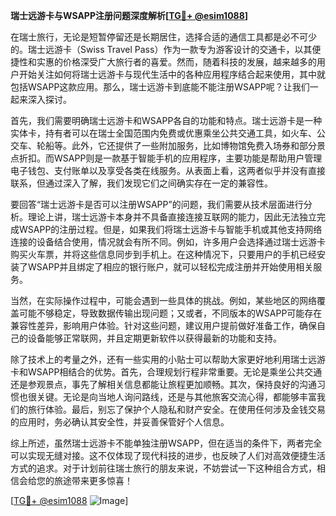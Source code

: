 **瑞士远游卡与WSAPP注册问题深度解析[[TG💪+ @esim1088](https://t.me/s/esim1088)]**

在瑞士旅行，无论是短暂停留还是长期居住，选择合适的通信工具都是必不可少的。瑞士远游卡（Swiss Travel Pass）作为一款专为游客设计的交通卡，以其便捷性和实惠的价格深受广大旅行者的喜爱。然而，随着科技的发展，越来越多的用户开始关注如何将瑞士远游卡与现代生活中的各种应用程序结合起来使用，其中就包括WSAPP这款应用。那么，瑞士远游卡到底能不能注册WSAPP呢？让我们一起来深入探讨。

首先，我们需要明确瑞士远游卡和WSAPP各自的功能和特点。瑞士远游卡是一种实体卡，持有者可以在瑞士全国范围内免费或优惠乘坐公共交通工具，如火车、公交车、轮船等。此外，它还提供了一些附加服务，比如博物馆免费入场券和部分景点折扣。而WSAPP则是一款基于智能手机的应用程序，主要功能是帮助用户管理电子钱包、支付账单以及享受各类在线服务。从表面上看，这两者似乎并没有直接联系，但通过深入了解，我们发现它们之间确实存在一定的兼容性。

要回答“瑞士远游卡是否可以注册WSAPP”的问题，我们需要从技术层面进行分析。理论上讲，瑞士远游卡本身并不具备直接连接互联网的能力，因此无法独立完成WSAPP的注册过程。但是，如果我们将瑞士远游卡与智能手机或其他支持网络连接的设备结合使用，情况就会有所不同。例如，许多用户会选择通过瑞士远游卡购买火车票，并将这些信息同步到手机上。在这种情况下，只要用户的手机已经安装了WSAPP并且绑定了相应的银行账户，就可以轻松完成注册并开始使用相关服务。

当然，在实际操作过程中，可能会遇到一些具体的挑战。例如，某些地区的网络覆盖可能不够稳定，导致数据传输出现问题；又或者，不同版本的WSAPP可能存在兼容性差异，影响用户体验。针对这些问题，建议用户提前做好准备工作，确保自己的设备能够正常联网，并且定期更新软件以获得最新的功能和支持。

除了技术上的考量之外，还有一些实用的小贴士可以帮助大家更好地利用瑞士远游卡和WSAPP相结合的优势。首先，合理规划行程非常重要。无论是乘坐公共交通还是参观景点，事先了解相关信息都能让旅程更加顺畅。其次，保持良好的沟通习惯也很关键。无论是向当地人询问路线，还是与其他旅客交流心得，都能够丰富我们的旅行体验。最后，别忘了保护个人隐私和财产安全。在使用任何涉及金钱交易的应用时，务必确认其安全性，并妥善保管好个人信息。

综上所述，虽然瑞士远游卡不能单独注册WSAPP，但在适当的条件下，两者完全可以实现无缝对接。这不仅体现了现代科技的进步，也反映了人们对高效便捷生活方式的追求。对于计划前往瑞士旅行的朋友来说，不妨尝试一下这种组合方式，相信会给您的旅途带来更多惊喜！

[[TG💪+ @esim1088](https://t.me/s/esim1088) ![Image](https://i.postimg.cc/4NQfJmqS/Snipaste-2025-05-13-00-14-12.png)]